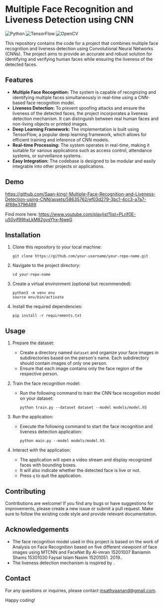 # Multiple Face Recognition and Liveness Detection using CNN

![Python](https://img.shields.io/badge/python-v3.8-blue)
![TensorFlow](https://img.shields.io/badge/tensorflow-v2.6.0-orange)
![OpenCV](https://img.shields.io/badge/opencv-v4.5.3-green)

This repository contains the code for a project that combines multiple face recognition and liveness detection using Convolutional Neural Networks (CNNs). The project aims to provide an accurate and robust solution for identifying and verifying human faces while ensuring the liveness of the detected faces.

## Features

- **Multiple Face Recognition:** The system is capable of recognizing and identifying multiple faces simultaneously in real-time using a CNN-based face recognition model.
- **Liveness Detection:** To prevent spoofing attacks and ensure the liveness of the detected faces, the project incorporates a liveness detection mechanism. It can distinguish between real human faces and non-living objects or printed images.
- **Deep Learning Framework:** The implementation is built using TensorFlow, a popular deep learning framework, which allows for efficient training and inference of CNN models.
- **Real-time Processing:** The system operates in real-time, making it suitable for various applications such as access control, attendance systems, or surveillance systems.
- **Easy Integration:** The codebase is designed to be modular and easily integrable into other projects or applications.

## Demo

https://github.com/Saan-king/-Multiple-Face-Recognition-and-Liveness-Detection-using-CNN/assets/58635762/ef03d279-3bc1-4cc3-a7a7-4f68e3796489

Find more here:
https://www.youtube.com/playlist?list=PLrif0E-uS0yjf99hxLkM82gvsYhx-NweG

## Installation

1. Clone this repository to your local machine:
   ```
   git clone https://github.com/your-username/your-repo-name.git
   ```

2. Navigate to the project directory:
   ```
   cd your-repo-name
   ```

3. Create a virtual environment (optional but recommended):
   ```
   python3 -m venv env
   source env/bin/activate
   ```

4. Install the required dependencies:
   ```
   pip install -r requirements.txt
   ```

## Usage

1. Prepare the dataset:
   - Create a directory named `dataset` and organize your face images in subdirectories based on the person's name. Each subdirectory should contain images of only one person.
   - Ensure that each image contains only the face region of the respective person.

2. Train the face recognition model:
   - Run the following command to train the CNN face recognition model on your dataset:
     ```
     python train.py --dataset dataset --model models/model.h5
     ```

3. Run the application:
   - Execute the following command to start the face recognition and liveness detection application:
     ```
     python main.py --model models/model.h5
     ```

4. Interact with the application:
   - The application will open a video stream and display recognized faces with bounding boxes.
   - It will also indicate whether the detected face is live or not.
   - Press `q` to quit the application.

## Contributing

Contributions are welcome! If you find any bugs or have suggestions for improvements, please create a new issue or submit a pull request. Make sure to follow the existing code style and provide relevant documentation.


## Acknowledgements

- The face recognition model used in this project is based on the work of Analysis on Face Recognition based on five different viewpoint of face images using MTCNN
and FaceNet By Al-imran 15201007 Baniamin
Shams 15301030 Faysal Islam Nasim 15201051.
2019..
- The liveness detection mechanism is inspired by .

## Contact

For any questions or inquiries, please contact msathyaanand@gmail.com.

Happy coding!
